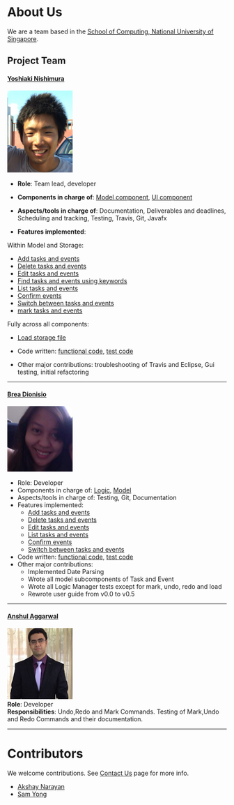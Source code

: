# About Us

We are a team based in the [School of Computing, National University of Singapore](http://www.comp.nus.edu.sg).

## Project Team

#### [Yoshiaki Nishimura](http://github.com/yoshi-1224)
<img src="images/yoshi-1224.jpg" width="150"><br>
* **Role**: Team lead, developer

* **Components in charge of**: [Model component](https://github.com/CS2103JAN2017-T15-B1/main/blob/master/docs/DeveloperGuide.md#24-model-component), [UI component](https://github.com/CS2103JAN2017-T15-B1/main/blob/master/docs/DeveloperGuide.md#22-ui-component) <br>

* **Aspects/tools in charge of**: Documentation, Deliverables and deadlines, Scheduling and tracking, Testing, Travis, Git, Javafx
* **Features implemented**:

Within Model and Storage:
   * [Add tasks and events](https://github.com/CS2103JAN2017-T15-B1/main/blob/master/docs/UserGuide.md#32-add-an-item)
   * [Delete tasks and events](https://github.com/CS2103JAN2017-T15-B1/main/blob/master/docs/UserGuide.md#39-delete-an-item)
   * [Edit tasks and events](https://github.com/CS2103JAN2017-T15-B1/main/blob/master/docs/UserGuide.md#34-edit-items)
   * [Find tasks and events using keywords](https://github.com/CS2103JAN2017-T15-B1/main/blob/master/docs/UserGuide.md#38-find-items-by-keywords)
   * [List tasks and events](https://github.com/CS2103JAN2017-T15-B1/main/blob/master/docs/UserGuide.md#33-list-items)
   * [Confirm events](https://github.com/CS2103JAN2017-T15-B1/main/blob/master/docs/UserGuide.md#37-confirm-timeslots)
   * [Switch between tasks and events](https://github.com/CS2103JAN2017-T15-B1/main/blob/master/docs/UserGuide.md#36-switch-item-type)
   * [mark tasks and events](https://github.com/CS2103JAN2017-T15-B1/main/blob/master/docs/UserGuide.md#35-mark-items-as-completeincomplete)

Fully across all components:
   * [Load storage file](https://github.com/CS2103JAN2017-T15-B1/main/blob/master/docs/UserGuide.md#313-load-storage-file)

* Code written: [functional code](https://github.com/CS2103JAN2017-T15-B1/main/blob/master/collated/main/A0127737X.md), [test code](../collated/test/A0127737X.md)
* Other major contributions: troubleshooting of Travis and Eclipse, Gui testing, initial refactoring

-----

#### [Brea Dionisio](http://github.com/bdioni)
<img src="images/bdioni.jpg" width="150"><br>
* Role: Developer
* Components in charge of: [Logic](https://github.com/CS2103JAN2017-T15-B1/main/blob/master/docs/DeveloperGuide.md#23-logic-component), [Model](https://github.com/CS2103JAN2017-T15-B1/main/blob/master/docs/DeveloperGuide.md#24-model-component)
* Aspects/tools in charge of: Testing, Git, Documentation
* Features implemented:
   * [Add tasks and events](https://github.com/CS2103JAN2017-T15-B1/main/blob/master/docs/UserGuide.md#32-add-an-item)
   * [Delete tasks and events](https://github.com/CS2103JAN2017-T15-B1/main/blob/master/docs/UserGuide.md#39-delete-an-item)
   * [Edit tasks and events](https://github.com/CS2103JAN2017-T15-B1/main/blob/master/docs/UserGuide.md#34-edit-items)
   * [List tasks and events](https://github.com/CS2103JAN2017-T15-B1/main/blob/master/docs/UserGuide.md#33-list-items)
   * [Confirm events](https://github.com/CS2103JAN2017-T15-B1/main/blob/master/docs/UserGuide.md#37-confirm-timeslots)
   * [Switch between tasks and events](https://github.com/CS2103JAN2017-T15-B1/main/blob/master/docs/UserGuide.md#36-switch-item-type)
* Code written: [functional code](../collated/main/A0163962X.md), [test code](../collated/test/A0163962X.md)
* Other major contributions:
  * Implemented Date Parsing
  * Wrote all model subcomponents of Task and Event
  * Wrote all Logic Manager tests except for mark, undo, redo and load
  * Rewrote user guide from v0.0 to v0.5

-----

#### [Anshul Aggarwal](http://github.com/aanshul20)
<img src="images/aanshul20.jpg" width="150"><br>
**Role**: Developer <br>
**Responsibilities**: Undo,Redo and Mark Commands. Testing of Mark,Undo and Redo Commands and their documentation.

-----

# Contributors

We welcome contributions. See [Contact Us](ContactUs.md) page for more info.

* [Akshay Narayan](https://github.com/se-edu/addressbook-level4/pulls?q=is%3Apr+author%3Aokkhoy)
* [Sam Yong](https://github.com/se-edu/addressbook-level4/pulls?q=is%3Apr+author%3Amauris)
